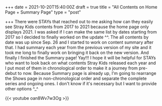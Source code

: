 +++
date = 2021-10-20T15:40:00Z
draft = true
title = "All Contents on Home Page + Summary Page"
type = "post"

+++
There were STAYs that reached out to me asking how can they easily see Stray Kids contents from 2017 to 2021 because the home page only displays 2021. I was asked if I can make the same list by dates starting from 2017 so I decided to finally worked on the update ^^. The all contents by date was up since Sep. 26 and I started to work on content summary after that. I had summary each year from the previous version of my site and it took me long to finally work on bringing it back on the new version. And finally I finished the Summary page! Yay!!! I hope it will be helpful for STAYs who want to look back on what contents Stray Kids released each year and I put most of them in chronological order to make it a journey from pre-debut to now. Because Summary page is already up, I'm going to rearrange the Shows page in non-chronological order and separate the complete series and ongoing ones. I don't know if it's necessary but I want to provide other options ^_^

{{< youtube oan8Wv7w3Og >}}